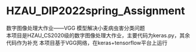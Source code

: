# HZAU_DIP2022spring_Assignment
数字图像处理大作业——VGG 模型解决小麦病虫害分类问题<br>
本项目是HZAU_CS2020级的数字图像处理大作业，主要代码为keras.py，其余代码作为补充
本项目基于VGG网络，在keras+tensorflow平台上运行
